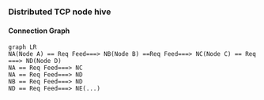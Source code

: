 
### Distributed TCP node hive

#### Connection Graph
```mermaid
graph LR
NA(Node A) == Req Feed===> NB(Node B) ==Req Feed===> NC(Node C) == Req ===> ND(Node D)
NA == Req Feed===> NC
NA == Req Feed===> ND
NB == Req Feed===> ND
ND == Req Feed===> NE(...)
```